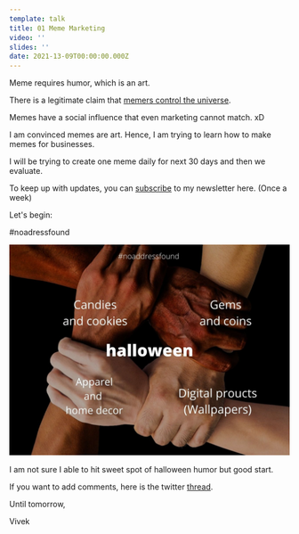 ```yaml
---
template: talk
title: 01 Meme Marketing
video: ''
slides: ''
date: 2021-13-09T00:00:00.000Z
---
```


Meme requires humor, which is an art. 

There is a legitimate claim that [memers control the universe](https://twitter.com/elonmusk/status/1276418907968925696?lang=en). 

Memes have a social influence that even marketing cannot match.  xD

I am convinced memes are art. Hence, I am trying to learn how to make memes for businesses. 

I will be trying to create one meme daily for next 30 days and then we evaluate. 

To keep up with updates, you can [subscribe](https://marketingbaba.in/pixels-newsletter) to my newsletter here. (Once a week)

Let's begin:

\#noadressfound

![](https://github.com/vavesparashar/blog/blob/master/src/assets/images/halloween.jpg?raw=true)

I am not sure I able to hit sweet spot of halloween humor but good start. 

If you want to add comments, here is the twitter [thread](https://twitter.com/Mktngbaba/status/1437199597944721409?s=20). 

Until tomorrow,

Vivek
